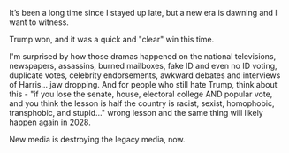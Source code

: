 It’s been a long time since I stayed up late, but a new era is dawning and I want to witness.

Trump won, and it was a quick and "clear" win this time. 

I'm surprised by how those dramas happened on the national televisions, newspapers, assassins, burned mailboxes, fake ID and even no ID voting, duplicate votes, celebrity endorsements,  awkward debates and interviews of Harris... jaw dropping. And for people who still hate Trump, think about this - "if you lose the senate, house, electoral college AND popular vote, and you think the lesson is half the country is racist, sexist, homophobic, transphobic, and stupid…" wrong lesson and the same thing will likely happen again in 2028.

New media is destroying the legacy media, now.